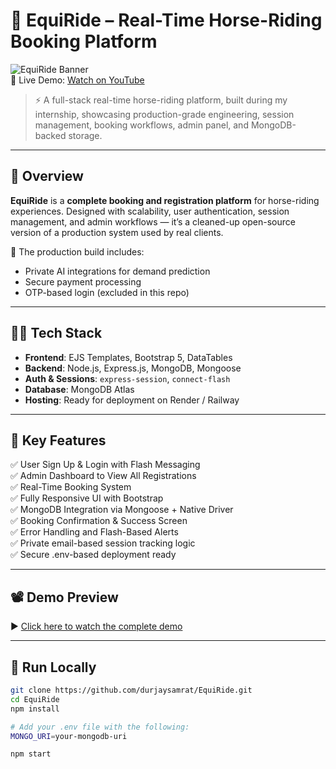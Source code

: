 # 🐎 EquiRide – Real-Time Horse-Riding Booking Platform

![EquiRide Banner](https://img.shields.io/badge/Full--Stack-Node%2BExpress%2BEJS-green)  
🚀 Live Demo: [Watch on YouTube](https://youtu.be/h2RQVlNBfqU?si=Gi5KwCD_-qWOX60D)

> ⚡️ A full-stack real-time horse-riding platform, built during my internship, showcasing production-grade engineering, session management, booking workflows, admin panel, and MongoDB-backed storage.

---

## 📌 Overview

**EquiRide** is a **complete booking and registration platform** for horse-riding experiences. Designed with scalability, user authentication, session management, and admin workflows — it’s a cleaned-up open-source version of a production system used by real clients.

🧠 The production build includes:
- Private AI integrations for demand prediction
- Secure payment processing
- OTP-based login (excluded in this repo)

---

## 🧑‍💻 Tech Stack

- **Frontend**: EJS Templates, Bootstrap 5, DataTables  
- **Backend**: Node.js, Express.js, MongoDB, Mongoose  
- **Auth & Sessions**: `express-session`, `connect-flash`  
- **Database**: MongoDB Atlas  
- **Hosting**: Ready for deployment on Render / Railway

---

## 🌟 Key Features

✅ User Sign Up & Login with Flash Messaging  
✅ Admin Dashboard to View All Registrations  
✅ Real-Time Booking System  
✅ Fully Responsive UI with Bootstrap  
✅ MongoDB Integration via Mongoose + Native Driver  
✅ Booking Confirmation & Success Screen  
✅ Error Handling and Flash-Based Alerts  
✅ Private email-based session tracking logic  
✅ Secure .env-based deployment ready

---

## 📽 Demo Preview

▶️ [Click here to watch the complete demo](https://youtu.be/h2RQVlNBfqU?si=Gi5KwCD_-qWOX60D)

---

## 🚀 Run Locally

```bash
git clone https://github.com/durjaysamrat/EquiRide.git
cd EquiRide
npm install

# Add your .env file with the following:
MONGO_URI=your-mongodb-uri

npm start
